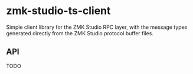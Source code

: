 # zmk-studio-ts-client

Simple client library for the ZMK Studio RPC layer, with the message types generated directly from the ZMK Studio
protocol buffer files.

## API

TODO
